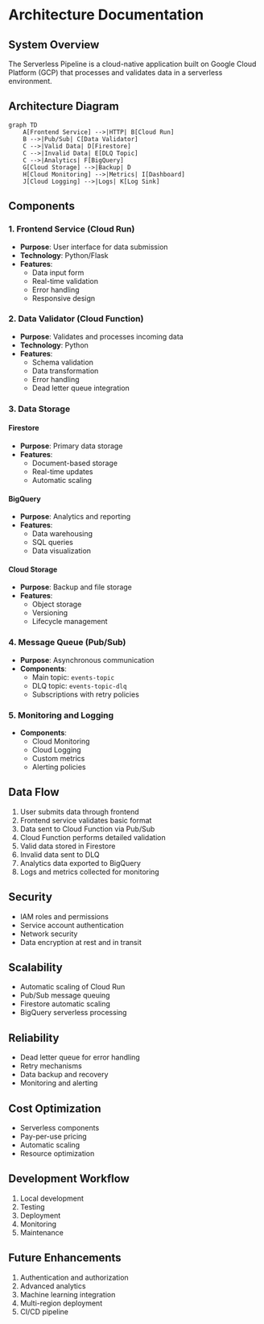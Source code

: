# Architecture Documentation

## System Overview
The Serverless Pipeline is a cloud-native application built on Google Cloud Platform (GCP) that processes and validates data in a serverless environment.

## Architecture Diagram
```mermaid
graph TD
    A[Frontend Service] -->|HTTP| B[Cloud Run]
    B -->|Pub/Sub| C[Data Validator]
    C -->|Valid Data| D[Firestore]
    C -->|Invalid Data| E[DLQ Topic]
    C -->|Analytics| F[BigQuery]
    G[Cloud Storage] -->|Backup| D
    H[Cloud Monitoring] -->|Metrics| I[Dashboard]
    J[Cloud Logging] -->|Logs| K[Log Sink]
```

## Components

### 1. Frontend Service (Cloud Run)
- **Purpose**: User interface for data submission
- **Technology**: Python/Flask
- **Features**:
  - Data input form
  - Real-time validation
  - Error handling
  - Responsive design

### 2. Data Validator (Cloud Function)
- **Purpose**: Validates and processes incoming data
- **Technology**: Python
- **Features**:
  - Schema validation
  - Data transformation
  - Error handling
  - Dead letter queue integration

### 3. Data Storage
#### Firestore
- **Purpose**: Primary data storage
- **Features**:
  - Document-based storage
  - Real-time updates
  - Automatic scaling

#### BigQuery
- **Purpose**: Analytics and reporting
- **Features**:
  - Data warehousing
  - SQL queries
  - Data visualization

#### Cloud Storage
- **Purpose**: Backup and file storage
- **Features**:
  - Object storage
  - Versioning
  - Lifecycle management

### 4. Message Queue (Pub/Sub)
- **Purpose**: Asynchronous communication
- **Components**:
  - Main topic: `events-topic`
  - DLQ topic: `events-topic-dlq`
  - Subscriptions with retry policies

### 5. Monitoring and Logging
- **Components**:
  - Cloud Monitoring
  - Cloud Logging
  - Custom metrics
  - Alerting policies

## Data Flow
1. User submits data through frontend
2. Frontend service validates basic format
3. Data sent to Cloud Function via Pub/Sub
4. Cloud Function performs detailed validation
5. Valid data stored in Firestore
6. Invalid data sent to DLQ
7. Analytics data exported to BigQuery
8. Logs and metrics collected for monitoring

## Security
- IAM roles and permissions
- Service account authentication
- Network security
- Data encryption at rest and in transit

## Scalability
- Automatic scaling of Cloud Run
- Pub/Sub message queuing
- Firestore automatic scaling
- BigQuery serverless processing

## Reliability
- Dead letter queue for error handling
- Retry mechanisms
- Data backup and recovery
- Monitoring and alerting

## Cost Optimization
- Serverless components
- Pay-per-use pricing
- Automatic scaling
- Resource optimization

## Development Workflow
1. Local development
2. Testing
3. Deployment
4. Monitoring
5. Maintenance

## Future Enhancements
1. Authentication and authorization
2. Advanced analytics
3. Machine learning integration
4. Multi-region deployment
5. CI/CD pipeline 